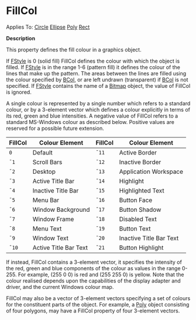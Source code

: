 




<h1 class="heading"><span class="name">FillCol</span></h1>

Applies To: [Circle](./circle.md) [Ellipse](./ellipse.md) [Poly](./poly.md) [Rect](./rect.md)


**Description**


This property defines the fill colour in a graphics object.



If [FStyle](fstyle.md) is 0 (solid fill) FillCol defines the colour with which the object is filled. If [FStyle](fstyle.md) is in the range 1-6 (pattern fill) it defines the colour of the lines that make up the pattern. The areas between the lines are filled using the colour specified by [BCol](bcol.md), or are left undrawn (transparent) if [BCol](bcol.md) is not specified. If [FStyle](fstyle.md) contains the name of a [Bitmap](./bitmap.md) object, the value of FillCol is ignored.


A single colour is represented by a single number which refers to a standard colour, or by a 3-element vector which defines a colour explicitly in terms of its red, green and blue intensities. A negative value of FillCol refers to a standard MS-Windows colour as described below. Positive values are reserved for a possible future extension.


| FillCol | Colour Element | FillCol | Colour Element |
| --- | --- | --- | ---  |
| `0` | Default | `¯11` | Active Border |
| `¯1` | Scroll Bars | `¯12` | Inactive Border |
| `¯2` | Desktop | `¯13` | Application Workspace |
| `¯3` | Active Title Bar | `¯14` | Highlight |
| `¯4` | Inactive Title Bar | `¯15` | Highlighted Text |
| `¯5` | Menu Bar | `¯16` | Button Face |
| `¯6` | Window Background | `¯17` | Button Shadow |
| `¯7` | Window Frame | `¯18` | Disabled Text |
| `¯8` | Menu Text | `¯19` | Button Text |
| `¯9` | Window Text | `¯20` | Inactive Title Bar Text |
| `¯10` | Active Title Bar Text | `¯21` | Button Highlight |


If instead, FillCol contains a 3-element vector, it 
specifies the intensity of the red, green and blue components of the colour as 
values in the range 0-255. For example, (255 0 0) is red and (255 255 0) is 
yellow. Note that the colour realised depends upon the capabilities of the 
display adapter and driver, and the current Windows colour map.


FillCol may also be a vector of 3-element vectors specifying a set of colours for the constituent parts of the object. For example, a [Poly](./poly.md) object consisting of four polygons, may have a FillCol property of four 3-element vectors.


